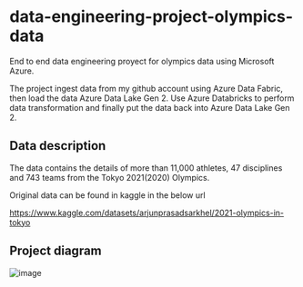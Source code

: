 # data-engineering-project-olympics-data
End to end data engineering proyect for olympics data using Microsoft Azure.

The project ingest data from my github account using Azure Data Fabric, then load the data Azure Data Lake Gen 2. Use Azure Databricks to perform data transformation and finally put the data back into Azure Data Lake Gen 2.

## Data description
The data contains the details of more than 11,000 athletes, 47 disciplines and 743 teams from the Tokyo 2021(2020) Olympics.

Original data can be found in kaggle in the below url

https://www.kaggle.com/datasets/arjunprasadsarkhel/2021-olympics-in-tokyo

## Project diagram

![image](https://github.com/guidozamora/data-engineering-project-olympics-data/assets/37388984/11a8c597-a757-4d5f-b543-c7ea14049904)



